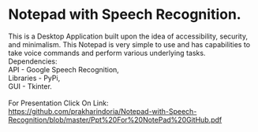 # Notepad with Speech Recognition.
This is a Desktop Application built upon the idea of accessibility, security, and minimalism. This Notepad is very simple to use and has capabilities to take voice commands and perform various underlying tasks.<br>
Dependencies: <br>
API - Google Speech Recognition, <br> 
Libraries - PyPi, <br>
GUI - Tkinter. <br>
<br>
For Presentation Click On Link:<br>
https://github.com/prakharindoria/Notepad-with-Speech-Recognition/blob/master/Ppt%20For%20NotePad%20GitHub.pdf


